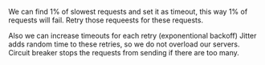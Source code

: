 We can find 1% of slowest requests and set it as timeout, this way 1% of requests will fail. Retry those requeests for these requests. 

Also we can increase timeouts for each retry (exponentional backoff)
Jitter adds random time to these retries, so we do not overload our servers. 
Circuit breaker stops the requests from sending if there are too many. 